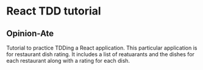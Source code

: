 # React TDD tutorial

## Opinion-Ate

Tutorial to practice TDDing a React application. This particular application is for restaurant dish rating. It includes a list of reatuarants and the dishes for each restaurant along with a rating for each dish.
